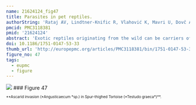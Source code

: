```yaml
---
name: 21624124_fig47
title: Parasites in pet reptiles.
authorString: 'Rataj AV, Lindtner-Knific R, Vlahović K, Mavri U, Dovč A.'
pmcid: PMC3118381
pmid: '21624124'
abstract: 'Exotic reptiles originating from the wild can be carriers of many different pathogens and some of them can infect humans. Reptiles imported into Slovenia from 2000 to 2005, specimens of native species taken from the wild and captive bred species were investigated. A total of 949 reptiles (55 snakes, 331 lizards and 563 turtles), belonging to 68 different species, were examined for the presence of endoparasites and ectoparasites. Twelve different groups (Nematoda (5), Trematoda (1), Acanthocephala (1), Pentastomida (1) and Protozoa (4)) of endoparasites were determined in 26 (47.3%) of 55 examined snakes. In snakes two different species of ectoparasites were also found. Among the tested lizards eighteen different groups (Nematoda (8), Cestoda (1), Trematoda (1), Acanthocephala (1), Pentastomida (1) and Protozoa (6)) of endoparasites in 252 (76.1%) of 331 examined animals were found. One Trombiculid ectoparasite was determined. In 563 of examined turtles eight different groups (Nematoda (4), Cestoda (1), Trematoda (1) and Protozoa (2)) of endoparasites were determined in 498 (88.5%) animals. In examined turtles three different species of ectoparasites were seen. The established prevalence of various parasites in reptiles used as pet animals indicates the need for examination on specific pathogens prior to introduction to owners.'
doi: 10.1186/1751-0147-53-33
thumb_url: 'http://europepmc.org/articles/PMC3118381/bin/1751-0147-53-33-47.gif'
figure_no: 47
tags:
  - eupmc
  - figure
---
```

<img src='http://europepmc.org/articles/PMC3118381/bin/1751-0147-53-33-47.jpg' style='max-height: 300px'>
### Figure 47
<p style='font-size: 10px;'>**Ascarid invasion (*Angusticaecum *sp.) in Spur-thighed Tortoise (*Testudo graeca*)**.</p>